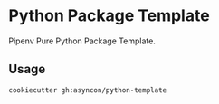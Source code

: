 # Python Package Template

Pipenv Pure Python Package Template.

## Usage

```bash
cookiecutter gh:asyncon/python-template
```
